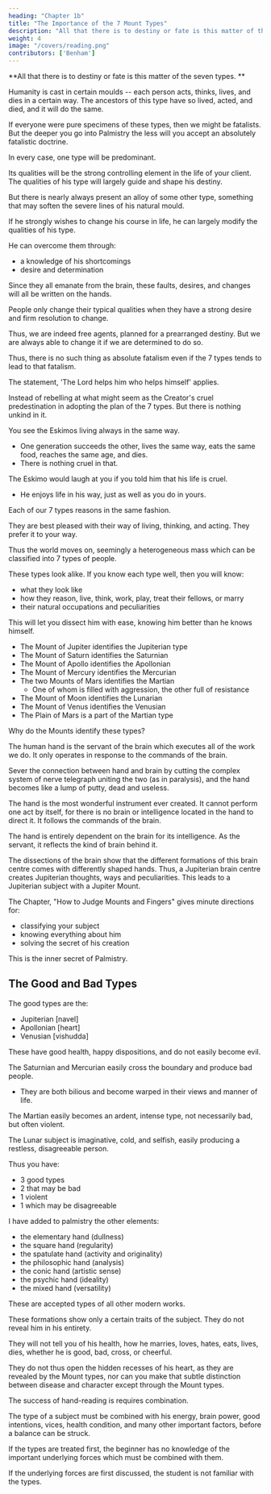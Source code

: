 ```yaml
---
heading: "Chapter 1b"
title: "The Importance of the 7 Mount Types"
description: "All that there is to destiny or fate is this matter of the seven types"
weight: 4
image: "/covers/reading.png"
contributors: ['Benham']
---
```



**All that there is to destiny or fate is this matter of the seven types. **


Humanity is cast in certain moulds -- each person acts, thinks, lives, and dies in a certain way. The ancestors of this type have so lived, acted, and died, and it will do the same. 

<!-- . Unless the course of a type is changed it -->

If everyone were pure specimens of these types, then we might be fatalists. But the deeper you go into Palmistry the less will you accept an absolutely fatalistic doctrine.

In every case, one type will be predominant.

Its qualities will be the strong controlling element in the life of your client.  <!-- In his course through the world  --> The qualities of his type will largely guide and shape his destiny. 

But there is nearly always present an alloy of some other type, something that may soften the severe lines of his natural mould.

If he strongly wishes to change his course in life, he can largely modify the qualities of his type.

<!-- is fully conscious of what he wants to accomplish and has determination enough, 
 to a large degree.  -->

He can overcome them through:
- a knowledge of his shortcomings
- desire and determination

<!-- , will enable him largely to  -->

Since they all emanate from the brain, these faults, desires, and changes will all be written on the hands.

People only change their typical qualities when they have a strong desire and firm resolution to change.

Thus, we are indeed free agents, planned for a prearranged destiny. But we are always able to change it if we are determined to do so.

Thus, there is no such thing as absolute fatalism even if the 7 types tends to lead to that fatalism. 

 <!-- though we have so strong an indication in that direction from .  -->

The statement, 'The Lord helps him who helps himself' applies.

Instead of rebelling at what might seem as the Creator's cruel predestination in adopting the plan of the 7 types. But there is nothing unkind in it. 

 <!-- we can see that there is nothing unkind in the operation of this plan.  -->

<!-- on the part of our  -->

You see the Eskimos living always in the same way.
- One generation succeeds the other, lives the same way, eats the same food, reaches the same age, and dies. 
- There is nothing cruel in that.

<!-- ; you have never thought that fate was unkind to the Esquimaux.  -->

The Eskimo would laugh at you if you told him that his life is cruel. 
- He enjoys life in his way, just as well as you do in yours. 

Each of our 7 types reasons in the same fashion. 

They are best pleased with their way of living, thinking, and acting. They prefer it to your way. 

<!-- They think you odd that you do not see it as they do. You think it strange that they can be satisfied at all with their ways.  -->

Thus the world moves on, seemingly a heterogeneous mass which can be classified into 7 types of people.

These types look alike. If you know each type well, then you will know:
- what they look like
- how they reason, live, think, work, play, treat their fellows, or marry 
- their natural occupations and peculiarities

This will let you dissect him with ease, knowing him better than he knows himself.

- The Mount of Jupiter identifies the Jupiterian type
- The Mount of Saturn identifies the Saturnian
- The Mount of Apollo identifies the Apollonian
- The Mount of Mercury identifies the Mercurian
- The two Mounts of Mars identifies the Martian
  - One of whom is filled with aggression, the other full of resistance
- The Mount of Moon identifies the Lunarian
- The Mount of Venus identifies the Venusian
- The Plain of Mars is a part of the Martian type


Why do the Mounts identify these types? 

<!-- To this question the answer must be given, that at this time we have not fully solved the mystery, but there are some facts leading in that direction which will doubtless in time give us a full explanation of the matter; for we know that  -->

The human hand is the servant of the brain which executes all of the work we do. It only operates in response to the commands of the brain. 

Sever the connection between hand and brain by cutting the complex system of nerve telegraph uniting the two (as in paralysis), and the hand becomes like a lump of putty, dead and useless.

The hand is the most wonderful instrument ever created. It cannot perform one act by itself, for there is no brain or intelligence located in the hand to direct it. It follows the commands of the brain.

<!-- , the seat of mind and intelligence, which is located a considerable distance from the hand itself. This shows that  -->

The hand is entirely dependent on the brain for its intelligence. As the servant, it reflects the kind of brain behind it.

<!-- by the manner and intelligence with which it performs its duties. It is a well-accepted fact that the centre of the brain, which is in connection with the hand, has been located, and  -->

The dissections of the brain show that the different formations of this brain centre comes with differently shaped hands.  <!-- This proves that the hand physically shows what kind of a brain is directing it. If the brain centre which controls the hand is of one shape, the Mount of Jupiter will be largest, and we shall have  --> Thus, a Jupiterian brain centre creates Jupiterian thoughts, ways and peculiarities. This leads to a Jupiterian subject with a Jupiter Mount.

<!-- If this brain centre changes its form the subject develops peculiarities of character, aptitude, and disease, and we shall find other Mounts most developed, for the hand reflects all the changes of the brain, and the subject will belong to the type as shown by the best-marked Mount in the hand. 

This is unquestionably the idea from which future scientific research will gain a full explanation of the Mounts. In 
 -->

The Chapter, "How to Judge Mounts and Fingers" gives minute directions for:
- classifying your subject
- knowing everything about him
- solving the secret of his creation

This is the inner secret of Palmistry.

<!-- , and there is nothing about him which you cannot know. , which professionals and amateurs, to whom I have taught it, declare has made them able to attain a proficiency they never hoped for nor believed possible. -->


## The Good and Bad Types

The good types are the:
- Jupiterian [navel]
- Apollonian [heart]
- Venusian [vishudda]

These have good health, happy dispositions, and do not easily become evil. 

The Saturnian and Mercurian easily cross the boundary and produce bad people. 
- They are both bilious and become warped in their views and manner of life. 

The Martian easily becomes an ardent, intense type, not necessarily bad, but often violent. 

The Lunar subject is imaginative, cold, and selfish, easily producing a restless, disagreeable person. 

Thus you have:
- 3 good types
- 2 that may be bad
- 1 violent
- 1 which may be disagreeable

<!-- This work, with the Mounts for a basis, opens a rich field for investigation.  -->

<!-- Many realize how superficial their work has been, and have longed to know why they could go only so far and no farther. This is because no other work begins on the proper foundation. -->

I have added to palmistry the other elements:
- the elementary hand (dullness)
- the square hand (regularity)
- the spatulate hand (activity and originality)
- the philosophic hand (analysis)
- the conic hand (artistic sense)
- the psychic hand (ideality)
- the mixed hand (versatility) 

These are accepted types of all other modern works. 

These formations show only a certain traits of the subject. They do not reveal him in his entirety. 

They will not tell you of his health, how he marries, loves, hates, eats, lives, dies, whether he is good, bad, cross, or cheerful. 

They do not thus open the hidden recesses of his heart, as they are revealed by the Mount types, nor can you make that subtle distinction between disease and character except through the Mount types.

<!-- The works of other recent authors start from certain qualities of the subject (regularity, activity, etc.); this work starts from the man himself, created to fill a particular place, and endowed with all the qualities necessary to enable him to do it. Is it any wonder that greater revelations should come from such a beginning? -->

The success of hand-reading is requires combination.

The type of a subject must be combined with his energy, brain power, good intentions, vices, health condition, and many other important factors, before a balance can be struck. 

<!-- Herein lies the difficulty in preparing a treatise on hand-reading.  -->

If the types are treated first, the beginner has no knowledge of the important underlying forces which must be combined with them. 

If the underlying forces are first discussed, the student is not familiar with the types. 

<!-- In the present work the leading attributes of the types are laid down in this chapter and shown in illustration "A." 

With this illustration and these attributes in mind, a sufficient knowledge of the types to begin with is obtained, and we pass to a thorough consideration of the underlying forces. 

When these have been fully mastered, we will take up a thorough discussion of the types, and will then have in our possession all the knowledge to combine with them. Thus the final chapters on the Mount types unfold the entire panorama, the difficulties in arranging the sequence of treatment of the various matters is reduced to a minimum, and put in the best form for the student's use. -->
